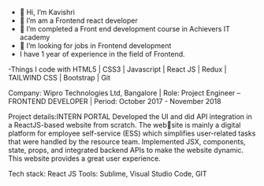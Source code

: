 - 👋 Hi, I’m Kavishri
- 👀 I’m am a Frontend react developer
- 🌱 I’m completed a Front end development course in Achievers IT academy
- 💞️ I’m looking for jobs in Frontend development
- I have 1 year of experience in the field of Frontend.


-Things I code with
HTML5 | CSS3 | Javascript | React JS | Redux | TAILWIND CSS | Bootstrap | Git 


  Company: Wipro Technologies Ltd, Bangalore  |   Role: Project Engineer – FRONTEND DEVELOPER   |  Period: October 2017 - November 2018
  
Project details:INTERN PORTAL
Developed the UI and did API integration in a ReactJS-based website from scratch. The website is mainly a digital platform for employee self-service (ESS) which simplifies user-related
tasks that were handled by the resource team. Implemented JSX, components, state, props,
and integrated backend APIs to make the website dynamic. This website provides a great user
experience.

Tech stack: React JS
Tools: Sublime, Visual Studio Code, GIT
